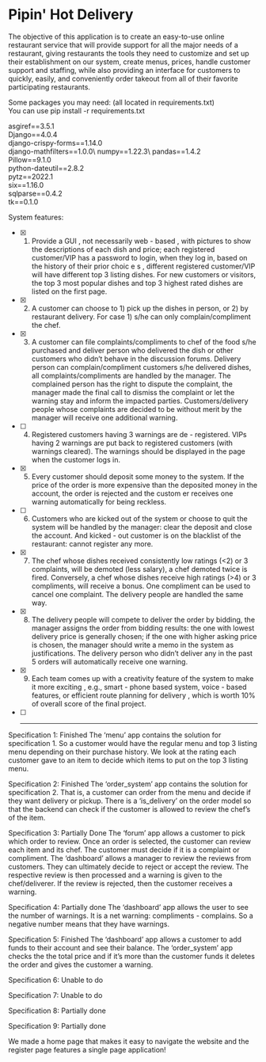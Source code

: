 # Pipin' Hot Delivery

The objective of this application is to create an easy-to-use online restaurant service that will provide support for all the major needs of a restaurant, giving restaurants the tools they need to customize and set up their establishment on our system, create menus, prices, handle customer support and staffing, while also providing an interface for customers to quickly, easily, and conveniently order takeout from all of their favorite participating restaurants.

Some packages you may need: (all located in requirements.txt)\
You can use pip install -r requirements.txt

asgiref==3.5.1\
Django==4.0.4\
django-crispy-forms==1.14.0\
django-mathfilters==1.0.0\ 
numpy==1.22.3\ 
pandas==1.4.2\
Pillow==9.1.0\
python-dateutil==2.8.2\
pytz==2022.1\
six==1.16.0\
sqlparse==0.4.2\
tk==0.1.0

System features: 
- [x] 1. Provide a GUI , not necessarily web - based , with pictures to show the descriptions of each dish and price; each registered customer/VIP has a password to login, when they log in, based on the history of their prior choic e s , different registered customer/VIP will have different top 3 listing dishes. For new customers or visitors, the top 3 most popular dishes and top 3 highest rated dishes are listed on the first page. 
- [x] 2. A customer can choose to 1) pick up the dishes in person, or 2) by restaurant delivery. For case 1) s/he can only complain/compliment the chef. 
- [x] 3. A customer can file complaints/compliments to chef of the food s/he purchased and deliver person who delivered the dish or other customers who didn’t behave in the discussion forums. Delivery person can complain/compliment customers s/he delivered dishes, all complaints/compliments are handled by the manager. The complained person has the right to dispute the complaint, the manager made the final call to dismiss the complaint or let the warning stay and inform the impacted parties. Customers/delivery people whose complaints are decided to be without merit by the manager will receive one additional warning. 
- [ ] 4. Registered customers having 3 warnings are de - registered. VIPs having 2 warnings are put back to registered customers (with warnings cleared). The warnings should be displayed in the page when the customer logs in. 
- [x] 5. Every customer should deposit some money to the system. If the price of the order is more expensive than the deposited money in the account, the order is rejected and the custom er receives one warning automatically for being reckless. 
- [ ] 6. Customers who are kicked out of the system or choose to quit the system will be handled by the manager: clear the deposit and close the account. And kicked - out customer is on the blacklist of the restaurant: cannot register any more. 
- [x] 7. The chef whose dishes received consistently low ratings (<2) or 3 complaints, will be demoted (less salary), a chef demoted twice is fired. Conversely, a chef whose dishes receive high ratings (>4) or 3 compliments, will receive a bonus. One compliment can be used to cancel one complaint. The delivery people are handled the same way. 
- [x] 8. The delivery people will compete to deliver the order by bidding, the manager assigns the order from bidding results: the one with lowest delivery price is generally chosen; if the one with higher asking price is chosen, the manager should write a memo in the system as justifications. The delivery person who didn’t deliver any in the past 5 orders will automatically receive one warning. 
- [x] 9. Each team comes up with a creativity feature of the system to make it more exciting , e.g., smart - phone based system, voice - based features, or efficient route planning for delivery , which is worth 10% of overall score of the final project.
- [ ] ______________________________________________________________________________________________________________________________________________________________
Specification 1: Finished
The ‘menu’ app contains the solution for specification 1. So a customer would have the regular menu and top 3 listing menu depending on their purchase history. We look at the rating each customer gave to an item to decide which items to put on the top 3 listing menu.

Specification 2: Finished
The ‘order_system’ app contains the solution for specification 2. That is, a customer can order from the menu and decide if they want delivery or pickup. There is a ‘is_delivery’ on the order model so that the backend can check if the customer is allowed to review the chef’s of the item.

Specification 3: Partially Done
The ‘forum’ app allows a customer to pick which order to review. Once an order is selected, the customer can review each item and its chef. The customer must decide if it is a complaint or compliment. The ‘dashboard’ allows a manager to review the reviews from customers. They can ultimately decide to reject or accept the review. The respective review is then processed and a warning is given to the chef/deliverer. If the review is rejected, then the customer receives a warning.

Specification 4: Partially done
The ‘dashboard’ app allows the user to see the number of warnings. It is a net warning: compliments - complains. So a negative number means that they have warnings.


Specification 5: Finished
The ‘dashboard’ app allows a customer to add funds to their account and see their balance. The ‘order_system’ app checks the the total price and if it’s more than the customer funds it deletes the order and gives the customer a warning.

Specification 6: Unable to do


Specification 7: Unable to do

Specification 8: Partially done

Specification 9: Partially done

We made a home page that makes it easy to navigate the website and the register page features a single page application!
